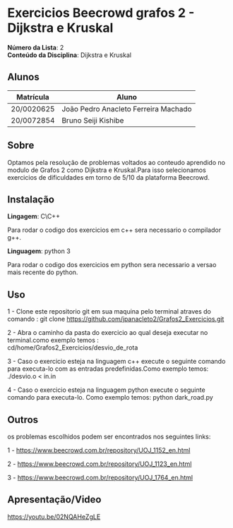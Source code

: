 # Exercicios Beecrowd grafos 2 - Dijkstra e Kruskal

**Número da Lista**: 2<br>
**Conteúdo da Disciplina**: Dijkstra e Kruskal<br>

## Alunos

| Matrícula  | Aluno                                |
| ---------- | ------------------------------------ |
| 20/0020625 | João Pedro Anacleto Ferreira Machado |
| 20/0072854 | Bruno Seiji Kishibe                  |

## Sobre

Optamos pela resolução de problemas voltados ao conteudo aprendido no modulo de Grafos 2 como Dijkstra e Kruskal.Para isso selecionamos exercicios de dificuldades em torno de 5/10 da plataforma Beecrowd.

## Instalação

**Lingagem**: C\C++<br>

Para rodar o codigo dos exercicios em c++ sera necessario o compilador g++.

**Linguagem**: python 3<br>

Para rodar o codigo dos exercicios em python sera necessario a versao mais recente do python.

## Uso

1 - Clone este repositorio git em sua maquina pelo terminal atraves do comando : git clone https://github.com/jpanacleto2/Grafos2_Exercicios.git

2 - Abra o caminho da pasta do exercicio ao qual deseja executar no terminal.como exemplo temos : cd/home/Grafos2_Exercicios/desvio_de_rota

3 - Caso o exercicio esteja na linguagem c++ execute o seguinte comando para executa-lo com as entradas predefinidas.Como exemplo temos: ./desvio.o < in.in

4 - Caso o exercicio esteja na linguagem python execute o seguinte comando para executa-lo. Como exemplo temos: python dark_road.py

## Outros

os problemas escolhidos podem ser encontrados nos seguintes links:

1 - https://www.beecrowd.com.br/repository/UOJ_1152_en.html

2 - https://www.beecrowd.com.br/repository/UOJ_1123_en.html

3 - https://www.beecrowd.com.br/repository/UOJ_1764_en.html

## Apresentação/Video

https://youtu.be/02NQAHeZgLE
